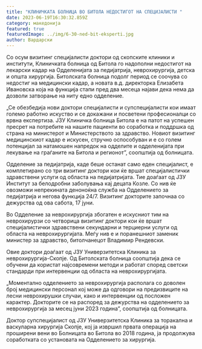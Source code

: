 ```yaml
---
title: "КЛИНИЧКАТА БОЛНИЦА ВО БИТОЛА НЕДОСТИГОТ НА СПЕЦИЈАЛИСТИ "
date: 2023-06-19T16:30:32.859Z
category: македонија
featured: true
featuredImage: ../img/6-30-ned-bit-eksperti.jpg
author: Вардарски
---
```

<!--StartFragment-->

Со осум визитинг специјалисти доктори од скопските клиники и институти, Клиничката болница од Битола го надополни недостигот на лекарски кадар на Одделенијата за педијатрија, неврохирургија, детска и општа хирургија. Битолската болница подолг период се соочува со недостиг на медицински кадар, а новата в.д. директорка Елизабета Ивановска која на функција стапи пред два месеца најави дека нема да дозволи затворање на ниту едно одделение.

„Се обезбедија нови доктори специјалисти и супспецијалисти кои имаат големо работно искуство и се докажани и посветени професионалци со врвна експертиза. ЈЗУ Клиничка болница Битола е на патот на успешен пресрет на потребите на нашите пациенти во соработка и поддршка од страна на министерот и Министерството за здравство. Новиот визитинг медицинскиот кадар е искусен, стручно оспособуван и е со голем потенцијал за натамошен напредок на одделите и одделенијата при лекување на граѓаните на Битола и регионот”, соопштија од болницата.

Одделение за педијатрија, каде беше останат само еден специјалист, е комплетирано со три визитинг доктори кои ќе вршат специјалистички здравствени услуги од областа на педијатријата. Тие доаѓаат од ЈЗУ Институт за белодробни заболувања кај децата Козле. Со нив ќе овозможи непрекината деноноќна служба на Одделението за педијатрија и негова функција 24/7. Визитинг докторите започнаа со дежурства од ова сабота, 17 јуни.

Во Одделение за неврохирургија збогатен е искусниот тим на неврохирурзи со четворица визитинг доктори кои ќе вршат специјалистички здравствени секундарни и терциерни услуги од областа на неврохирургијата. Меѓу нив е и поранешниот заменик министер за здравство, битолчанецот Владимир Рендевски.

Овие доктори доаѓаат од ЈЗУ Универзитетска Клиника за неврохирургија-Скопје. Од Битолската болница соопштија дека се обучени да користат најсовремени методи и работат според светски стандарди при интервенции од областа на неврохирургијата.

„Моментално одделението за неврохирургија располага со доволен број медицински персонал кој може да одговори на предизвиците на лесни неврохирушки случаи, како и интервенции од посложен карактер. Докторите се на распоред за дежурства на одделението за неврохирургија за месец јуни 2023 година”, соопштија од болницата.

Доктор супспецијалист од ЈЗУ Универзитетска Клиника за торакална и васкуларна хирургија Скопје, кој ја извршил првата операција на проширени вени во Болницата во Битола во 2018 година, ја продолжува соработката со установата на Одделението за хирургија.

<!--EndFragment-->